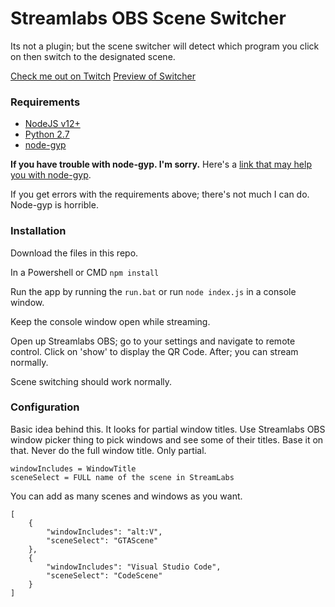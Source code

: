 # Streamlabs OBS Scene Switcher

Its not a plugin; but the scene switcher will detect which program you click on then switch to the designated scene.

[Check me out on Twitch](https://twitch.tv/stuyksoft/)
[Preview of Switcher](https://clips.twitch.tv/LuckyInspiringMeerkatDeIlluminati)

### Requirements

-   [NodeJS v12+](https://nodejs.org/en/download/)
-   [Python 2.7](https://www.python.org/downloads/release/python-2716/)
-   [node-gyp]()

**If you have trouble with node-gyp. I'm sorry.**
Here's a [link that may help you with node-gyp](https://spin.atomicobject.com/2019/03/27/node-gyp-windows/).

If you get errors with the requirements above; there's not much I can do. Node-gyp is horrible.

### Installation

Download the files in this repo.

In a Powershell or CMD
`npm install`

Run the app by running the `run.bat` or run `node index.js` in a console window.

Keep the console window open while streaming.

Open up Streamlabs OBS; go to your settings and navigate to remote control.
Click on 'show' to display the QR Code. After; you can stream normally.

Scene switching should work normally.

### Configuration

Basic idea behind this. It looks for partial window titles.
Use Streamlabs OBS window picker thing to pick windows and see some of their titles. Base it on that. Never do the full window title. Only partial.

```
windowIncludes = WindowTitle
sceneSelect = FULL name of the scene in StreamLabs
```

You can add as many scenes and windows as you want.

```
[
    {
        "windowIncludes": "alt:V",
        "sceneSelect": "GTAScene"
    },
    {
        "windowIncludes": "Visual Studio Code",
        "sceneSelect": "CodeScene"
    }
]
```
